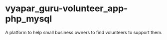 # vyapar_guru-volunteer_app-php_mysql
A platform to help small business owners to find volunteers to support them.
